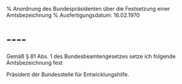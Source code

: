 % Anordnung des Bundespräsidenten über die Festsetzung einer Amtsbezeichnung
% Ausfertigungsdatum: 16.02.1970
 
# ----

Gemäß § 81 Abs. 1 des Bundesbeamtengesetzes setze ich folgende Amtsbezeichnung fest

  
Präsident der Bundesstelle für Entwicklungshilfe.
